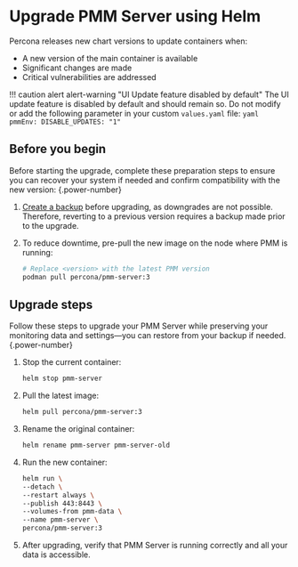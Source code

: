# Upgrade PMM Server using Helm

Percona releases new chart versions to update containers when:

- A new version of the main container is available
- Significant changes are made
- Critical vulnerabilities are addressed

!!! caution alert alert-warning "UI Update feature disabled by default"
    The UI update feature is disabled by default and should remain so. Do not modify or add the following parameter in your custom `values.yaml` file:
    ```yaml
    pmmEnv:
    DISABLE_UPDATES: "1"
    ```

## Before you begin

Before starting the upgrade, complete these preparation steps to ensure you can recover your system if needed and confirm compatibility with the new version:
{.power-number}

1. [Create a backup](../install-pmm/install-pmm-server/baremetal/helm/backup_container_helm.md) before upgrading, as downgrades are not possible. Therefore, reverting to a previous version requires a backup made prior to the upgrade.

2. To reduce downtime, pre-pull the new image on the node where PMM is running:

    ```sh
    # Replace <version> with the latest PMM version
    podman pull percona/pmm-server:3
    ```

## Upgrade steps

Follow these steps to upgrade your PMM Server while preserving your monitoring data and settings—you can restore from your backup if needed.
{.power-number}

1. Stop the current container:

    ```sh
    helm stop pmm-server
    ```

3. Pull the latest image:

    ```sh
    helm pull percona/pmm-server:3
    ```

4. Rename the original container:

    ```sh
    helm rename pmm-server pmm-server-old
    ```

5. Run the new container:

    ```sh
    helm run \
    --detach \
    --restart always \
    --publish 443:8443 \
    --volumes-from pmm-data \
    --name pmm-server \
    percona/pmm-server:3
    ```

6. After upgrading, verify that PMM Server is running correctly and all your data is accessible.